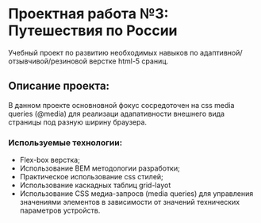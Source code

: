 # Проектная работа №3: Путешествия по России

Учебный проект по развитию необходимых навыков по адаптивной/отзывчивой/резиновой верстке html-5 сраниц.

## Описание проекта:

В данном проекте основновной фокус сосредоточен на css media queries (@media) для реализаци адапативности внешнего вида страницы под разную ширину браузера.

### Используемые технологии:

- Flex-box верстка;
- Использование BEM методологии разработки;
- Практическое использование css стилей;
- Использование каскадных таблиц grid-layot
- Использование CSS медиа-запросв (media queries) для управления значениями элементов 
в зависимости от значений технических параметров устройств.

